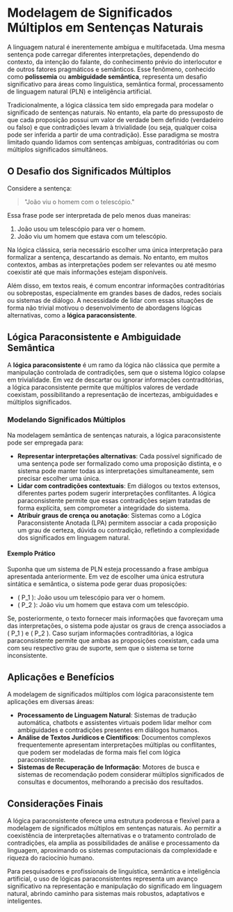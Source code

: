 # Modelagem de Significados Múltiplos em Sentenças Naturais

A linguagem natural é inerentemente ambígua e multifacetada. Uma mesma sentença pode carregar diferentes interpretações, dependendo do contexto, da intenção do falante, do conhecimento prévio do interlocutor e de outros fatores pragmáticos e semânticos. Esse fenômeno, conhecido como **polissemia** ou **ambiguidade semântica**, representa um desafio significativo para áreas como linguística, semântica formal, processamento de linguagem natural (PLN) e inteligência artificial.

Tradicionalmente, a lógica clássica tem sido empregada para modelar o significado de sentenças naturais. No entanto, ela parte do pressuposto de que cada proposição possui um valor de verdade bem definido (verdadeiro ou falso) e que contradições levam à trivialidade (ou seja, qualquer coisa pode ser inferida a partir de uma contradição). Esse paradigma se mostra limitado quando lidamos com sentenças ambíguas, contraditórias ou com múltiplos significados simultâneos.

## O Desafio dos Significados Múltiplos

Considere a sentença:

> "João viu o homem com o telescópio."

Essa frase pode ser interpretada de pelo menos duas maneiras:
1. João usou um telescópio para ver o homem.
2. João viu um homem que estava com um telescópio.

Na lógica clássica, seria necessário escolher uma única interpretação para formalizar a sentença, descartando as demais. No entanto, em muitos contextos, ambas as interpretações podem ser relevantes ou até mesmo coexistir até que mais informações estejam disponíveis.

Além disso, em textos reais, é comum encontrar informações contraditórias ou sobrepostas, especialmente em grandes bases de dados, redes sociais ou sistemas de diálogo. A necessidade de lidar com essas situações de forma não trivial motivou o desenvolvimento de abordagens lógicas alternativas, como a **lógica paraconsistente**.

## Lógica Paraconsistente e Ambiguidade Semântica

A **lógica paraconsistente** é um ramo da lógica não clássica que permite a manipulação controlada de contradições, sem que o sistema lógico colapse em trivialidade. Em vez de descartar ou ignorar informações contraditórias, a lógica paraconsistente permite que múltiplos valores de verdade coexistam, possibilitando a representação de incertezas, ambiguidades e múltiplos significados.

### Modelando Significados Múltiplos

Na modelagem semântica de sentenças naturais, a lógica paraconsistente pode ser empregada para:

- **Representar interpretações alternativas**: Cada possível significado de uma sentença pode ser formalizado como uma proposição distinta, e o sistema pode manter todas as interpretações simultaneamente, sem precisar escolher uma única.
- **Lidar com contradições contextuais**: Em diálogos ou textos extensos, diferentes partes podem sugerir interpretações conflitantes. A lógica paraconsistente permite que essas contradições sejam tratadas de forma explícita, sem comprometer a integridade do sistema.
- **Atribuir graus de crença ou anotação**: Sistemas como a Lógica Paraconsistente Anotada (LPA) permitem associar a cada proposição um grau de certeza, dúvida ou contradição, refletindo a complexidade dos significados em linguagem natural.

#### Exemplo Prático

Suponha que um sistema de PLN esteja processando a frase ambígua apresentada anteriormente. Em vez de escolher uma única estrutura sintática e semântica, o sistema pode gerar duas proposições:

- \( P_1 \): João usou um telescópio para ver o homem.
- \( P_2 \): João viu um homem que estava com um telescópio.

Se, posteriormente, o texto fornecer mais informações que favoreçam uma das interpretações, o sistema pode ajustar os graus de crença associados a \( P_1 \) e \( P_2 \). Caso surjam informações contraditórias, a lógica paraconsistente permite que ambas as proposições coexistam, cada uma com seu respectivo grau de suporte, sem que o sistema se torne inconsistente.

## Aplicações e Benefícios

A modelagem de significados múltiplos com lógica paraconsistente tem aplicações em diversas áreas:

- **Processamento de Linguagem Natural**: Sistemas de tradução automática, chatbots e assistentes virtuais podem lidar melhor com ambiguidades e contradições presentes em diálogos humanos.
- **Análise de Textos Jurídicos e Científicos**: Documentos complexos frequentemente apresentam interpretações múltiplas ou conflitantes, que podem ser modeladas de forma mais fiel com lógica paraconsistente.
- **Sistemas de Recuperação de Informação**: Motores de busca e sistemas de recomendação podem considerar múltiplos significados de consultas e documentos, melhorando a precisão dos resultados.

## Considerações Finais

A lógica paraconsistente oferece uma estrutura poderosa e flexível para a modelagem de significados múltiplos em sentenças naturais. Ao permitir a coexistência de interpretações alternativas e o tratamento controlado de contradições, ela amplia as possibilidades de análise e processamento da linguagem, aproximando os sistemas computacionais da complexidade e riqueza do raciocínio humano.

Para pesquisadores e profissionais de linguística, semântica e inteligência artificial, o uso de lógicas paraconsistentes representa um avanço significativo na representação e manipulação do significado em linguagem natural, abrindo caminho para sistemas mais robustos, adaptativos e inteligentes.